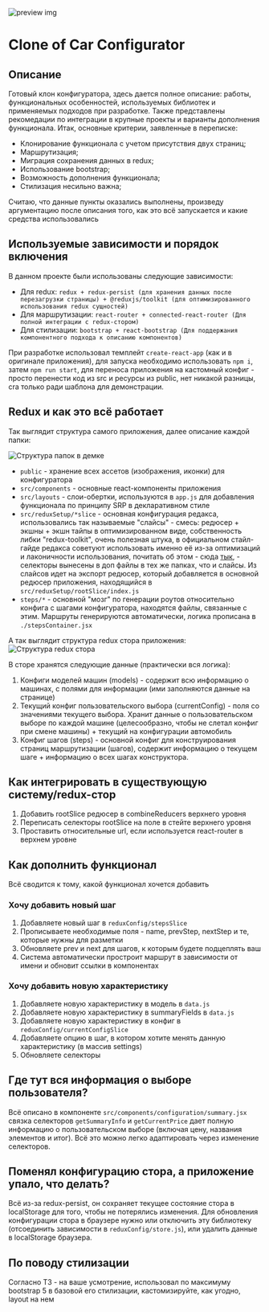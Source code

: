 ![preview img](./public/wheels/model_x/model_x_wheel_1.png)
# Clone of Car Configurator
## Описание
Готовый клон конфигуратора, здесь дается полное описание: работы, функциональных особенностей, используемых библиотек и применяемых подходов при разработке. Также представлены рекомедации по интеграции в крупные проекты и варианты дополнения функционала.
Итак, основные критерии, заявленные в переписке:

* Клонирование функционала с учетом присутствия двух страниц;
* Маршрутизация;
* Миграция сохранения данных в redux;
* Использование bootstrap;
* Возможность дополнения функционала;
* Стилизация несильно важна;

Считаю, что данные пункты оказались выполнены, произведу аргументацию после описания того, как это всё запускается и какие средства использовались
## Используемые зависимости и порядок включения
В данном проекте были использованы следующие зависимости:

* Для redux: `redux + redux-persist (для хранения данных после перезагрузки страницы) + @reduxjs/toolkit (для оптимизированного использования redux сущностей)`
* Для маршрутизации: `react-router + connected-react-router (Для полной интеграции с redux-стором)`
* Для стилизации: `bootstrap + react-bootstrap (Для поддержания компонентного подхода к описанию компонентов)`

При разработке использовал темплейт `create-react-app` (как и в оригинале приложения), для запуска необходимо использовать `npm i`, затем `npm run start`, для переноса приложения на кастомный конфиг - просто перенести код из src и ресурсы из public, нет никакой разницы, cra только ради шаблона для демонстрации.

## Redux и как это всё работает
Так выглядит структура самого приложения, далее описание каждой папки:

![Структура папок в демке](./public/foldersStructure.png)

* `public` - хранение всех ассетов (изображения, иконки) для конфигуратора
* `src/components` - основные react-компоненты приложения
* `src/layouts` - слои-обертки, используются в `app.js` для добавления функционала по принципу SRP в декларативном стиле
* `src/reduxSetup/*slice` - основная конфигурация редакса, использовались так называемые "слайсы" - смесь: редюсер + экшны + экшн тайпы в оптимизированном виде, собственность либки "redux-toolkit", очень полезная штука, в официальном стайл-гайде редакса советуют использовать именно её из-за оптимизаций и лаконичности использования, почитать об этом - сюда [тык](https://redux.js.org/style-guide/style-guide#use-redux-toolkit-for-writing-redux-logic), - селекторы вынесены в доп файлы в тех же папках, что и слайсы. Из слайсов идет на экспорт редюсер, который добавляется в основной редюсер приложения, находящийся в `src/reduxSetup/rootSlice/index.js`
* `steps/*` - основной "мозг" по генерации роутов относительно конфига с шагами конфигуратора, находятся файлы, связанные с этим. Маршруты генерируются автоматически, логика прописана в `./stepsContainer.jsx`


А так выглядит структура redux стора приложения:
![Структура redux стора](./public/store.png)

В сторе хранятся следующие данные (практически вся логика):
1. Конфиги моделей машин (models) - содержит всю информацию о машинах, с полями для информации (ими заполняются данные на странице)
2. Текущий конфиг пользовательского выбора (currentConfig) - поля со значениями текущего выбора. Хранит данные о пользовательском выборе по каждой машине (целесообразно, чтобы не слетал конфиг при смене машины) + текущий на конфигурации автомобиль
3. Конфиг шагов (steps) - основной конфиг для конструирования страниц маршрутизации (шагов), содержит информацию о текущем шаге + информацию о всех шагах конструктора. 

## Как интегрировать в существующую систему/redux-стор
1. Добавить rootSlice редюсер в combineReducers верхнего уровня
2. Переписать селекторы rootSlice на поле в стейте верхнего уровня
3. Проставить относительные url, если используется react-router в верхнем уровне

## Как дополнить функционал
Всё сводится к тому, какой функционал хочется добавить

### Хочу добавить новый шаг
1. Добавляете новый шаг в `reduxConfig/stepsSlice`
2. Прописываете необходимые поля - name, prevStep, nextStep и те, которые нужны для разметки
3. Обновляете prev и next для шагов, к которым будете подцеплять ваш
4. Система автоматически простроит маршрут в зависимости от имени и обновит ссылки в компонентах

### Хочу добавить новую характеристику
1. Добавляете новую характеристику в модель в `data.js`
2. Добавляете новую характеристику в summaryFields в `data.js`
3. Добавляете новую характеристику в конфиг в `reduxConfig/currentConfigSlice`
4. Добавляете опцию в шаг, в котором хотите менять данную характеристику (в массив settings)
5. Обновляете селекторы

## Где тут вся информация о выборе пользователя?
Всё описано в компоненте `src/components/configuration/summary.jsx` связка селекторов `getSummaryInfo` и `getCurrentPrice` дает полную информацию о пользовательском выборе (включая цену, названия элементов и итог). Всё это можно легко адаптировать через изменение селекторов.

## Поменял конфигурацию стора, а приложение упало, что делать?
Всё из-за redux-persist, он сохраняет текущее состояние стора в localStorage для того, чтобы не потерялись изменения. Для обновления конфигурации стора в браузере нужно или отключить эту библиотеку (отсоединить зависимости в `reduxConfig/store.js`), или удалить данные в localStorage браузера.

## По поводу стилизации
Согласно ТЗ - на ваше усмотрение, использовал по максимуму bootstrap 5 в базовой его стилизации, кастомизируйте, как угодно, layout на нем



